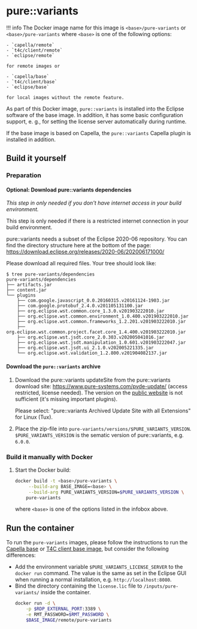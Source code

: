 <!--
 ~ SPDX-FileCopyrightText: Copyright DB InfraGO AG and contributors
 ~ SPDX-License-Identifier: Apache-2.0
 -->

# pure::variants

<!-- prettier-ignore -->
!!! info
    The Docker image name for this image is `<base>/pure-variants` or `<base>/pure-variants`
    where `<base>` is one of the following options:

    - `capella/remote`
    - `t4c/client/remote`
    - `eclipse/remote`

    for remote images or

    - `capella/base`
    - `t4c/client/base`
    - `eclipse/base`

    for local images without the remote feature.

As part of this Docker image, `pure::variants` is installed into the Eclipse
software of the base image. In addition, it has some basic configuration
support, e. g., for setting the license server automatically during runtime.

If the base image is based on Capella, the `pure::variants` Capella plugin is
installed in addition.

## Build it yourself

### Preparation

#### Optional: Download pure::variants dependencies

_This step in only needed if you don't have internet access in your build
environment._

This step is only needed if there is a restricted internet connection in your
build environment.

pure::variants needs a subset of the Eclipse 2020-06 repository. You can find
the directory structure here at the bottom of the page:
<https://download.eclipse.org/releases/2020-06/202006171000/>

Please download all required files. Your tree should look like:

```text
$ tree pure-variants/dependencies
pure-variants/dependencies
├── artifacts.jar
├── content.jar
└── plugins
    ├── com.google.javascript_0.0.20160315.v20161124-1903.jar
    ├── com.google.protobuf_2.4.0.v201105131100.jar
    ├── org.eclipse.wst.common.core_1.3.0.v201903222010.jar
    ├── org.eclipse.wst.common.environment_1.0.400.v201903222010.jar
    ├── org.eclipse.wst.common.frameworks_1.2.201.v201903222010.jar
    ├── org.eclipse.wst.common.project.facet.core_1.4.400.v201903222010.jar
    ├── org.eclipse.wst.jsdt.core_2.0.303.v202005041016.jar
    ├── org.eclipse.wst.jsdt.manipulation_1.0.601.v201903222047.jar
    ├── org.eclipse.wst.jsdt.ui_2.1.0.v202005221335.jar
    └── org.eclipse.wst.validation_1.2.800.v201904082137.jar
```

#### Download the `pure::variants` archive

1.  Download the pure::variants updateSite from the pure::variants download
    site: <https://www.pure-systems.com/pvde-update/> (access restricted,
    license needed). The version on the
    [public website](https://www.pure-systems.com/pv-update/) is not sufficient
    (it's missing important plugins).

    Please select: "pure::variants Archived Update Site with all Extensions"
    for Linux (Tux).

1.  Place the zip-file into `pure-variants/versions/$PURE_VARIANTS_VERSION`.
    `$PURE_VARIANTS_VERSION` is the sematic version of pure::variants, e.g.
    `6.0.0`.

### Build it manually with Docker

1. Start the Docker build:

   ```zsh
   docker build -t <base>/pure-variants \
   	    --build-arg BASE_IMAGE=<base> \
        --build-arg PURE_VARIANTS_VERSION=$PURE_VARIANTS_VERSION \
       pure-variants
   ```

   where `<base>` is one of the options listed in the infobox above.

## Run the container

To run the `pure-variants` images, please follow the instructions to run the
[Capella base](./base.md) or [T4C client base image](capella/t4c/base.md), but
consider the following differences:

- Add the environment variable `$PURE_VARIANTS_LICENSE_SERVER` to the
  `docker run` command. The value is the same as set in the Eclipse GUI when
  running a normal installation, e.g. `http://localhost:8080`.
- Bind the directory containing the `license.lic` file to
  `/inputs/pure-variants/` inside the container.
  ```zsh
  docker run -d \
      -p $RDP_EXTERNAL_PORT:3389 \
      -e RMT_PASSWORD=$RMT_PASSWORD \
      $BASE_IMAGE/remote/pure-variants
  ```

